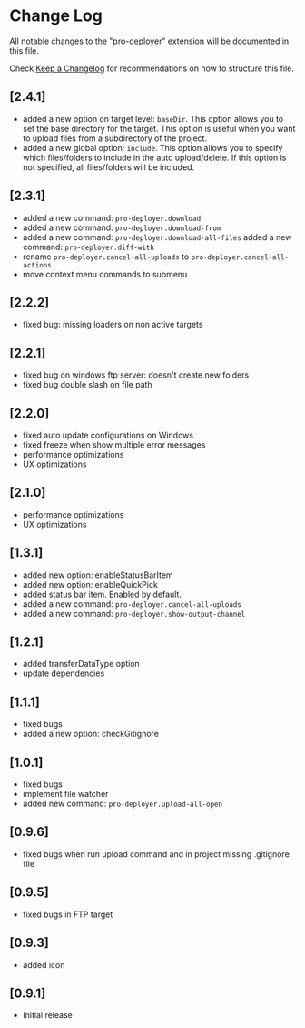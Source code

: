 # Change Log

All notable changes to the "pro-deployer" extension will be documented in this file.

Check [Keep a Changelog](http://keepachangelog.com/) for recommendations on how to structure this file.

## [2.4.1]

- added a new option on target level: `baseDir`. This option allows you to set the base directory for the target. This option is useful when you want to upload files from a subdirectory of the project.
- added a new global option: `include`. This option allows you to specify which files/folders to include in the auto upload/delete. If this option is not specified, all files/folders will be included.

## [2.3.1]

- added a new command: `pro-deployer.download`
- added a new command: `pro-deployer.download-from`
- added a new command: `pro-deployer.download-all-files`
 added a new command: `pro-deployer.diff-with`
- rename `pro-deployer.cancel-all-uploads` to `pro-deployer.cancel-all-actions`
- move context menu commands to submenu

## [2.2.2]

- fixed bug: missing loaders on non active targets

## [2.2.1]

- fixed bug on windows ftp server: doesn't create new folders
- fixed bug double slash on file path

## [2.2.0]

- fixed auto update configurations on Windows
- fixed freeze when show multiple error messages
- performance optimizations
- UX optimizations

## [2.1.0]

- performance optimizations
- UX optimizations

## [1.3.1]

- added new option: enableStatusBarItem
- added new option: enableQuickPick
- added status bar item. Enabled by default.
- added a new command: `pro-deployer.cancel-all-uploads`
- added a new command: `pro-deployer.show-output-channel`

## [1.2.1]

- added transferDataType option
- update dependencies

## [1.1.1]

- fixed bugs
- added a new option: checkGitignore

## [1.0.1]

- fixed bugs
- implement file watcher
- added new command: `pro-deployer.upload-all-open`

## [0.9.6]

- fixed bugs when run upload command and in project missing .gitignore file

## [0.9.5]

- fixed bugs in FTP target

## [0.9.3]

- added icon

## [0.9.1]

- Initial release
